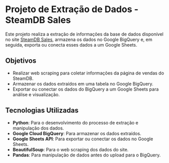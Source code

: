 # Projeto de Extração de Dados - SteamDB Sales

Este projeto realiza a extração de informações da base de dados disponível no site [SteamDB Sales](https://steamdb.info/sales/), armazena os dados no Google BigQuery e, em seguida, exporta ou conecta esses dados a um Google Sheets.

## Objetivos

- Realizar web scraping para coletar informações da página de vendas do SteamDB.
- Armazenar os dados extraídos em uma tabela no Google BigQuery.
- Exportar ou conectar os dados do BigQuery a um Google Sheets para análise e visualização.

## Tecnologias Utilizadas

- **Python**: Para o desenvolvimento do processo de extração e manipulação dos dados.
- **Google Cloud BigQuery**: Para armazenar os dados extraídos.
- **Google Sheets API**: Para exportar ou conectar os dados no Google Sheets.
- **BeautifulSoup**: Para o web scraping dos dados do site.
- **Pandas**: Para manipulação de dados antes do upload para o BigQuery.

